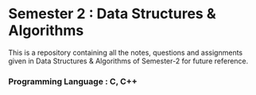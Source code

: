 # Semester 2 : Data Structures & Algorithms

This is a repository containing all the notes, questions and assignments given in Data Structures & Algorithms of Semester-2 for future reference.

### Programming Language : C, C++

